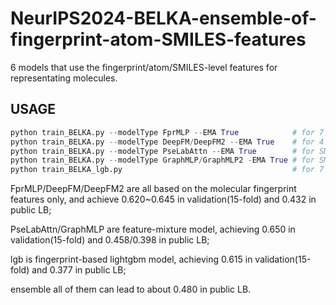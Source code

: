 # NeurIPS2024-BELKA-ensemble-of-fingerprint-atom-SMILES-features
6 models that use the fingerprint/atom/SMILES-level features for representating molecules.

## USAGE

```python
python train_BELKA.py --modelType FprMLP --EMA True            # for 7 fingerprint-based MLP model
python train_BELKA.py --modelType DeepFM/DeepFM2 --EMA True    # for 4 fingerprint-based DeepFM model
python train_BELKA.py --modelType PseLabAttn --EMA True        # for SMILES/ECFP/atom features-based RNN-Transformer model
python train_BELKA.py --modelType GraphMLP/GraphMLP2 -EMA True # for SMILES/FCFP/atom features-based GNN model
python train_BELKA_lgb.py                                      # for 7 fingerprint-based lgb model
```

FprMLP/DeepFM/DeepFM2 are all based on the molecular fingerprint features only, and achieve 0.620~0.645 in validation(15-fold) and 0.432 in public LB;

PseLabAttn/GraphMLP are feature-mixture model, achieving 0.650 in validation(15-fold) and 0.458/0.398 in public LB;

lgb is fingerprint-based lightgbm model, achieving 0.615 in validation(15-fold) and 0.377 in public LB;

ensemble all of them can lead to about 0.480 in public LB. 
